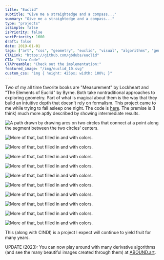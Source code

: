 ```yaml
---
title: "Euclid"
subtitle: "Give me a straightedge and a compass..."
summary: "Give me a straightedge and a compass..."
type: "projects"
isSimple: false
isPriority: false
sortPriority: 1600
draft: false
date: 2019-01-01
tags: ["art", "css", "geometry", "euclid", "visual", "algorithms", "generative"]
CTALink: "https://github.com/gbdubs/euclid"
CTA: "View Code"
CTAPreamble: "Check out the implementation:"
featured_image: "/img/euclid_10.svg"
custom_css: "img { height: 425px; width: 100%; }"
---
```


Two of my all time favorite books are "Measurement" by Lockheart and "The Elements of Euclid" by Byrne. Both take nontraditional approaches to exploring geometry. Part of what is magical about them is the way that they build an intuitive depth that doesn't rely on formalism. This project came to me while trying to fall asleep one night. The code is [here](https://github.com/gbdubs/euclid). The premise is (I think) much more aptly described by showing intermediate results. 

![A path drawn by drawing arcs on two circles that connect at a point along the segment between the two circles' centers.](/img/euclid_1.svg)

![More of that, but filled in and with colors.](/img/euclid_2.svg)

![More of that, but filled in and with colors.](/img/euclid_3.svg)

![More of that, but filled in and with colors.](/img/euclid_3a.svg)

![More of that, but filled in and with colors.](/img/euclid_4.svg)

![More of that, but filled in and with colors.](/img/euclid_5.svg)

![More of that, but filled in and with colors.](/img/euclid_6.svg)

![More of that, but filled in and with colors.](/img/euclid_7.svg)

![More of that, but filled in and with colors.](/img/euclid_8.svg)

![More of that, but filled in and with colors.](/img/euclid_9.svg)

![More of that, but filled in and with colors.](/img/euclid_10.svg)

This (along with CINDI) is a project I expect will continue to yield fruit for many years.

UPDATE (2023): You can now play around with many derivative algorithms (and see the many beautiful images created through them) at [ABOUND.art](https://abound.art).
